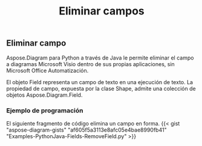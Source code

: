 ﻿---
title: Eliminar campos
type: docs
weight: 20
url: /es/python-java/remove-fields/
description: Esta sección explica cómo eliminar campos.
---
## **Eliminar campo**
 Aspose.Diagram para Python a través de Java le permite eliminar el campo a diagramas Microsoft Visio dentro de sus propias aplicaciones, sin Microsoft Office Automatización.

El objeto Field representa un campo de texto en una ejecución de texto. La propiedad de campo, expuesta por la clase Shape, admite una colección de objetos Aspose.Diagram.Field.

### **Ejemplo de programación**
El siguiente fragmento de código elimina un campo en forma.
{{< gist "aspose-diagram-gists" "af605f5a3113e8afc05e4bae8990fb41" "Examples-PythonJava-Fields-RemoveField.py" >}}

